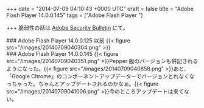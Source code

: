 
+++
date = "2014-07-09 04:10:43 +0000 UTC"
draft = false
title = "Adobe Flash Player 14.0.0.145"
tags = ["Adobe Flash Player "]

+++
脆弱性の話は <a href="http://helpx.adobe.com/security/products/flash-player/apsb14-17.html">Adobe Security Bulletin</a> にて。

<div class="section">
    ### Adobe Flash Player 14.0.0.125 以前
    {{< figure src="/images/20140709040304.png"  >}}<br/>


</div>
<div class="section">
    ### Adobe Flash Player 14.0.0.145
    {{< figure src="/images/20140709040351.png"  >}}Pepper 版のバージョンも併記されるようになった。{{< figure src="/images/20140709040858.png"  >}}あと、「Google Chrome」のコンポーネントアップデーターでバージョンとれなくなっちゃった。ちゃんとアップデートされるのかなぁ。{{< figure src="/images/20140709041006.png"  >}}今のところアップデートは来てない。

</div>

